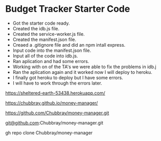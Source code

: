 # Budget Tracker Starter Code

* Got the starter code ready.
* Created the idb.js file.
* Created the service-worker.js file.
* Created the manifest.json file.
* Creaed a .gitignore file and did an npm intall express.
* Input code into the manifest.json file.
* Input all of the code into idb.js.
* Ran aplication and had some errors.
* Working with on of the TA's we were able to fix the problems in idb.j
* Ran the aplication again and it worked now I will deploy to heroku.
* I finally got heroku to deploy but I have some errors.
* I will have to work through the errors later.

https://sheltered-earth-53438.herokuapp.com/

https://chubbray.github.io/money-manager/

https://github.com/Chubbray/money-manager.git

git@github.com:Chubbray/money-manager.git

gh repo clone Chubbray/money-manager